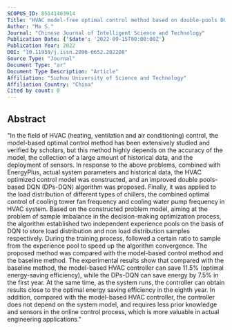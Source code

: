 ```yaml
---
SCOPUS_ID: 85141403914
Title: "HVAC model-free optimal control method based on double-pools DQN"
Author: "Ma S."
Journal: "Chinese Journal of Intelligent Science and Technology"
Publication Date: {'$date': '2022-09-15T00:00:00Z'}
Publication Year: 2022
DOI: "10.11959/j.issn.2096-6652.202208"
Source Type: "Journal"
Document Type: "ar"
Document Type Description: "Article"
Affiliation: "Suzhou University of Science and Technology"
Affiliation Country: "China"
Cited by count: 0
---
```


## Abstract
"In the field of HVAC (heating, ventilation and air conditioning) control, the model-based optimal control method has been extensively studied and verified by scholars, but this method highly depends on the accuracy of the model, the collection of a large amount of historical data, and the deployment of sensors. In response to the above problems, combined with EnergyPlus, actual system parameters and historical data, the HVAC optimized control model was constructed, and an improved double pools-based DQN (DPs-DQN) algorithm was proposed. Finally, it was applied to the load distribution of different types of chillers, the combined optimal control of cooling tower fan frequency and cooling water pump frequency in HVAC system. Based on the constructed problem model, aiming at the problem of sample imbalance in the decision-making optimization process, the algorithm established two independent experience pools on the basis of DQN to store load distribution and non load distribution samples respectively. During the training process, followed a certain ratio to sample from the experience pool to speed up the algorithm convergence. The proposed method was compared with the model-based control method and the baseline method. The experimental results show that compared with the baseline method, the model-based HVAC controller can save 11.5% (optimal energy-saving efficiency), while the DPs-DQN can save energy by 7.5% in the first year. At the same time, as the system runs, the controller can obtain results close to the optimal energy saving efficiency in the eighth year. In addition, compared with the model-based HVAC controller, the controller does not depend on the system model, and requires less prior knowledge and sensors in the online control process, which is more valuable in actual engineering applications."
